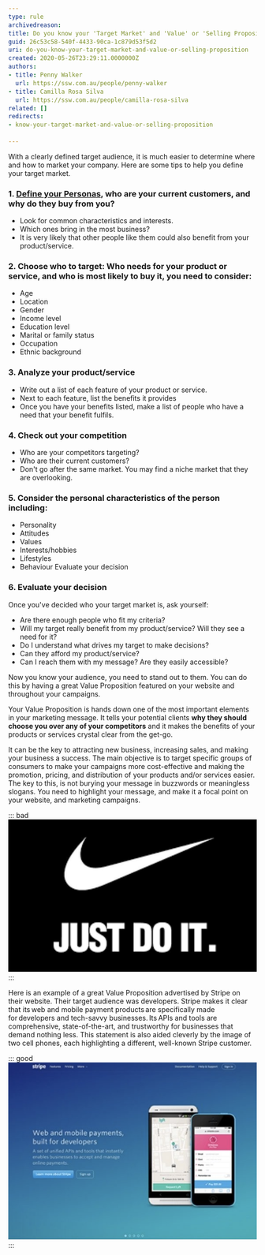 ```yaml
---
type: rule
archivedreason: 
title: Do you know your 'Target Market' and 'Value' or 'Selling Proposition'?
guid: 26c53c58-540f-4433-90ca-1c879d53f5d2
uri: do-you-know-your-target-market-and-value-or-selling-proposition
created: 2020-05-26T23:29:11.0000000Z
authors:
- title: Penny Walker
  url: https://ssw.com.au/people/penny-walker
- title: Camilla Rosa Silva
  url: https://ssw.com.au/people/camilla-rosa-silva
related: []
redirects:
- know-your-target-market-and-value-or-selling-proposition

---
```


With a clearly defined target audience, it is much easier to determine where and how to market your company. Here are some tips to help you define your target market.

<!--endintro-->

### 1. [Define your Personas](/research-your-buyer-personas), who are your current customers, and why do they buy from you? 

* Look for common characteristics and interests.
* Which ones bring in the most business?
* It is very likely that other people like them could also benefit from your product/service.



### 2. Choose who to target: Who needs for your product or service, and who is most likely to buy it, you need to consider: 

* Age
* Location
* Gender
* Income level
* Education level
* Marital or family status
* Occupation
* Ethnic background



### 3. Analyze your product/service 

* Write out a list of each feature of your product or service.
* Next to each feature, list the benefits it provides
* Once you have your benefits listed, make a list of people who have a need that your benefit fulfils.




### 4. Check out your competition 

* Who are your competitors targeting?
* Who are their current customers?
* Don't go after the same market. You may find a niche market that they are overlooking.


### 5. Consider the personal characteristics of the person including: 


* Personality
* Attitudes
* Values
* Interests/hobbies
* Lifestyles
* Behaviour Evaluate your decision


### 6. Evaluate your decision 

Once you've decided who your target market is, ask yourself:

* Are there enough people who fit my criteria?
* Will my target really benefit from my product/service? Will they see a need for it?
* Do I understand what drives my target to make decisions?
* Can they afford my product/service?
* Can I reach them with my message? Are they easily accessible?



Now you know your audience, you need to stand out to them.  You can do this by having a great Value Proposition featured on your website and throughout your campaigns.

Your Value Proposition is hands down one of the most important elements in your marketing message. It tells your potential clients  **why they should choose you over any of your competitors** and it makes the benefits of your products or services crystal clear from the get-go.

It can be the key to attracting new business, increasing sales, and making your business a success. The main objective is to target specific groups of consumers to make your campaigns more cost-effective and making the promotion, pricing, and distribution of your products and/or services easier.
The key to this, is not burying your message in buzzwords or meaningless slogans. You need to highlight your message, and make it a focal point on your website, and marketing campaigns.  





::: bad  
![Figure: Bad example: A Value Proposition is not a slogan! It must reflect the value of your business](nike.png)  
:::  

Here is an example of a great Value Proposition advertised by Stripe on their website. Their target audience was developers. Stripe makes it clear that its web and mobile payment products are specifically made for developers and tech-savvy businesses. Its APIs and tools are comprehensive, state-of-the-art, and trustworthy for businesses that demand nothing less. This statement is also aided cleverly by the image of two cell phones, each highlighting a different, well-known Stripe customer.

::: good  
![Figure: Good example of a great Value Proposition by Stripe, their Target Audience here is developers. They immediately know this is the service for them!](stripe.png)  
:::
